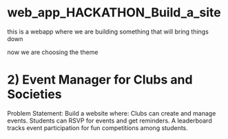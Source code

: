 # web_app_HACKATHON_Build_a_site


this is a webapp where we are building something that will bring things down

now we  are choosing the theme

# 2) Event Manager for Clubs and Societies #
Problem Statement: 
Build a website where:
Clubs can create and manage events.
Students can RSVP for events and get reminders.
A leaderboard tracks event participation for fun competitions among students.  


